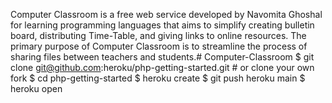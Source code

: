 Computer Classroom is a free web service developed by Navomita Ghoshal for learning programming languages that aims to simplify creating bulletin board, distributing Time-Table, and giving links to online resources. The primary purpose of Computer Classroom is to streamline the process of sharing files between teachers and students.# Computer-Classroom
$ git clone git@github.com:heroku/php-getting-started.git # or clone your own fork
$ cd php-getting-started
$ heroku create
$ git push heroku main
$ heroku open
